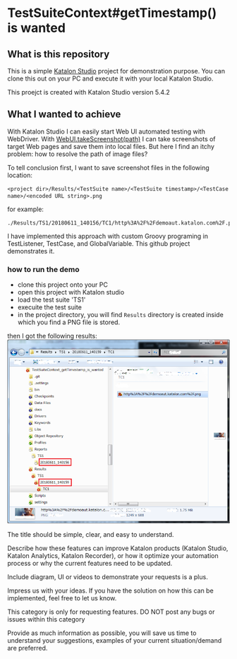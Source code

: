 TestSuiteContext#getTimestamp() is wanted
=========================================

## What is this repository

This is a simple [Katalon Studio](https://www.katalon.com/) project for demonstration purpose.
You can clone this out on your PC and execute it with your local Katalon Studio.

This proejct is created with Katalon Studio version 5.4.2

## What I wanted to achieve

With Katalon Studio I can easily start Web UI automated testing with WebDriver. With [WebUI.takeScreenshot(path)](https://docs.katalon.com/display/KD/%5BWebUI%5D+Take+Screenshot) I can take screenshots of target Web pages and save them into local files. But here I find an itchy problem: how to resolve the path of image files?

To tell conclusion first, I want to save screenshot files in the following location:

```
<project dir>/Results/<TestSuite name>/<TestSuite timestamp>/<TestCase name>/<encoded URL string>.png
```

for example:

```
./Results/TS1/20180611_140156/TC1/http%3A%2F%2Fdemoaut.katalon.com%2F.png
```

I have implemented this approach with custom Groovy programing in TestListener, TestCase, and GlobalVariable. This github project demonstrates it.

### how to run the demo

- clone this project onto your PC
- open this project with Katalon studio
- load the test suite 'TS1'
- execuite the test suite
- in the project directory, you will find `Results` directory is created inside which you find a PNG file is stored.

then I got the following results:
![Results directory and screenshot files](https://github.com/kazurayam/TestSuiteContext_getTimestamp_is_wanted/blob/master/docs/screenshot_saved_in_the_Results_dir.png "Results")














The title should be simple, clear, and easy to understand.

Describe how these features can improve Katalon products (Katalon Studio, Katalon Analytics, Katalon Recorder), or how it optimize your automation process or why the current features need to be updated.

Include diagram, UI or videos to demonstrate your requests is a plus.

Impress us with your ideas. If you have the solution on how this can be implemented, feel free to let us know.

This category is only for requesting features. DO NOT post any bugs or issues within this category

Provide as much information as possible,  you will save us time to understand your suggestions, examples of your current situation/demand are preferred.  
